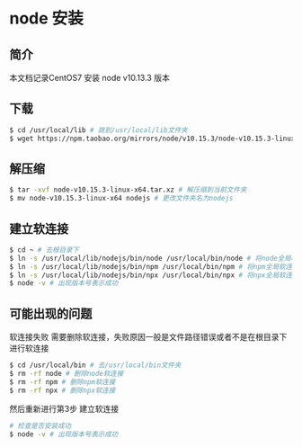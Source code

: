 # node 安装
## 简介
本文档记录CentOS7 安装 node v10.13.3 版本

## 下载
```bash
$ cd /usr/local/lib # 跳到/usr/local/lib文件夹
$ wget https://npm.taobao.org/mirrors/node/v10.15.3/node-v10.15.3-linux-x64.tar.xz # 下载node
```

## 解压缩
```bash
$ tar -xvf node-v10.15.3-linux-x64.tar.xz # 解压缩到当前文件夹
$ mv node-v10.15.3-linux-x64 nodejs # 更改文件夹名为nodejs
```

## 建立软连接
```bash
$ cd ~ # 去根目录下
$ ln -s /usr/local/lib/nodejs/bin/node /usr/local/bin/node # 将node全局软连接(全局可用)
$ ln -s /usr/local/lib/nodejs/bin/npm /usr/local/bin/npm # 将npm全局软连接(全局可用)
$ ln -s /usr/local/lib/nodejs/bin/npx /usr/local/bin/npx # 将npx全局软连接(全局可用)
$ node -v # 出现版本号表示成功
```

## 可能出现的问题
软连接失败 需要删除软连接，失败原因一般是文件路径错误或者不是在根目录下进行软连接
```bash
$ cd /usr/local/bin # 去/usr/local/bin文件夹
$ rm -rf node # 删除node软连接
$ rm -rf npm # 删除npm软连接
$ rm -rf npx # 删除npx软连接
```
然后重新进行第3步 建立软连接
```bash
# 检查是否安装成功
$ node -v # 出现版本号表示成功
```


